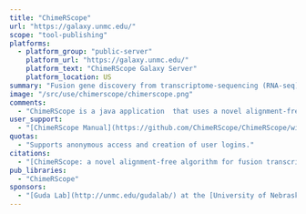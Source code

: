 ```yaml
---
title: "ChimeRScope"
url: "https://galaxy.unmc.edu/"
scope: "tool-publishing"
platforms:
  - platform_group: "public-server"
    platform_url: "https://galaxy.unmc.edu/"
    platform_text: "ChimeRScope Galaxy Server"
    platform_location: US
summary: "Fusion gene discovery from transcriptome-sequencing (RNA-seq) datasets. "
image: "/src/use/chimerscope/chimerscope.png"
comments:
  - "ChimeRScope is a java application  that uses a novel alignment-free approach for discovering fusion genes from transcriptome-sequencing (RNA-seq) datasets. Prediction results from simulated datasets and real datasets show that our method achieves the best prediction accuracy, comparing to all other popular methods."
user_support:
  - "[ChimeRScope Manual](https://github.com/ChimeRScope/ChimeRScope/wiki) and [FAQ](https://github.com/ChimeRScope/ChimeRScope/wiki/FAQs)"
quotas:
  - "Supports anonymous access and creation of user logins."
citations:
  - "[ChimeRScope: a novel alignment-free algorithm for fusion transcript prediction using paired-end RNA-Seq data](https://academic.oup.com/nar/article-lookup/doi/10.1093/nar/gkx315). You Li, Tayla B. Heavican, Neetha N. Vellichirammal, Javeed Iqbal, Chittibabu Guda. *Nucleic Acids Research* 2017 gkx315. doi: 10.1093/nar/gkx315"
pub_libraries:
  - "ChimeRScope"
sponsors:
  - "[Guda Lab](http://unmc.edu/gudalab/) at the [University of Nebraska Medical Center](http://www.unmc.edu/)."
---
```

